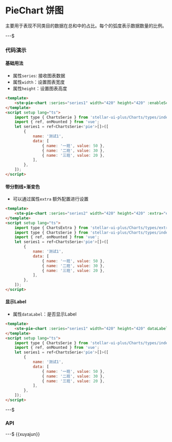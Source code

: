 # PieChart 饼图

主要用于表现不同类目的数据在总和中的占比。每个的弧度表示数据数量的比例。

---$

### 代码演示

#### 基础用法

- 属性`series`: 接收图表数据
- 属性`width`：设置图表宽度
- 属性`height`：设置图表高度

```html
<template>
    <ste-pie-chart :series="series1" width="420" height="420" :enableScroll="false"></ste-pie-chart>
</template>
<script setup lang="ts">
    import type { ChartsSerie } from 'stellar-ui-plus/Charts/types/index';
    import { ref, onMounted } from 'vue';
    let series1 = ref<ChartsSerie<'pie'>[]>([
        {
            name: '测试1',
            data: [
                { name: '一班', value: 50 },
                { name: '二班', value: 30 },
                { name: '三班', value: 20 },
            ],
        },
    ]);
</script>
```

#### 带分割线+渐变色

- 可以通过属性`extra` 额外配置进行设置

```html
<template>
    <ste-pie-chart :series="series2" width="420" height="420" :extra="extra"></ste-pie-chart>
</template>
<script setup lang="ts">
    import type { ChartsExtra } from 'stellar-ui-plus/Charts/types/extra';
    import type { ChartsSerie } from 'stellar-ui-plus/Charts/types/index';
    import { ref, onMounted } from 'vue';
    let series1 = ref<ChartsSerie<'pie'>[]>([
        {
            name: '测试1',
            data: [
                { name: '一班', value: 50 },
                { name: '二班', value: 30 },
                { name: '三班', value: 20 },
            ],
        },
    ]);
</script>
```

#### 显示Label

- 属性`dataLabel`：是否显示Label

```html
<template>
    <ste-pie-chart :series="series1" width="420" height="420" dataLabel></ste-pie-chart>
</template>
<script setup lang="ts">
    import type { ChartsSerie } from 'stellar-ui-plus/Charts/types/index';
    import { ref, onMounted } from 'vue';
    let series1 = ref<ChartsSerie<'pie'>[]>([
        {
            name: '测试1',
            data: [
                { name: '一班', value: 50 },
                { name: '二班', value: 30 },
                { name: '三班', value: 20 },
            ],
        },
    ]);
</script>
```

---$

### API

<!-- props -->

---$
{{xuyajun}}

